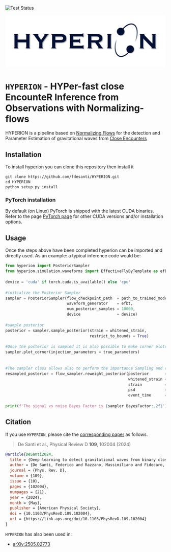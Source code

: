 ![Test Status](https://img.shields.io/badge/Tests-Passed-brightgreen)

![Logo](docs/images/hyperion_logo.png)

# `HYPERION` - HYPer-fast close EncounteR Inference from Observations with Normalizing-flows 

HYPERION is a pipeline based on [Normalizing Flows](https://arxiv.org/abs/1912.02762) for the detection and Parameter Estimation of gravitational waves from [Close Encounters](https://arxiv.org/abs/1909.02143)

## Installation

To install hyperion you can clone this repository then install it

```
git clone https://github.com/fdesanti/HYPERION.git
cd HYPERION
python setup.py install
```

### PyTorch installation
By default (on Linux) PyTorch is shipped with the latest CUDA binaries. 
Refer to the page [PyTorch page](https://pytorch.org/get-started/locally/) for other CUDA versions and/or installation
options.

## Usage

Once the steps above have been completed hyperion can be imported and directly used. 
As an example: a typical inference code would be:

```python
from hyperion import PosteriorSampler
from hyperion.simulation.waveforms import EffectiveFlyByTemplate as efbt

device = 'cuda' if torch.cuda.is_available() else 'cpu'

#initialize the Posterior Sampler
sampler = PosteriorSampler(flow_checkpoint_path  = path_to_trained_model, 
                           waveform_generator    = efbt,
                           num_posterior_samples = 10000,
                           device                = device)

#sample posterior
posterior = sampler.sample_posterior(strain = whitened_strain,
                                     restrict_to_bounds = True)

#Once the posterior is sampled it is also possible to make corner plots
sampler.plot_corner(injection_parameters = true_parameters)


#The sampler class allows also to perform the Importance Sampling and computing Bayes Factors
resampled_posterior = flow_sampler.reweight_posterior(posterior       = posterior,
                                                      whitened_strain = whitened_strain,
                                                      strain          = noisy_strain,
                                                      psd             = psd,
                                                      event_time      = t_gps)

print(f'The signal vs noise Bayes Factor is {sampler.BayesFactor:.2f}')
```

## Citation

If you use `HYPERION`, please cite the 
[corresponding paper](https://journals.aps.org/prd/abstract/10.1103/PhysRevD.109.102004) as follows.

> De Santi et al., Physical Review D **109**, 102004 (2024)

```bibtex
@article{DeSanti2024,
  title = {Deep learning to detect gravitational waves from binary close encounters: Fast parameter estimation using normalizing flows},
  author = {De Santi, Federico and Razzano, Massimiliano and Fidecaro, Francesco and Muccillo, Luca and Papalini, Lucia and Patricelli, Barbara},
  journal = {Phys. Rev. D},
  volume = {109},
  issue = {10},
  pages = {102004},
  numpages = {21},
  year = {2024},
  month = {May},
  publisher = {American Physical Society},
  doi = {10.1103/PhysRevD.109.102004},
  url = {https://link.aps.org/doi/10.1103/PhysRevD.109.102004}
}
```
`HYPERION` has also been used in:
- [arXiv:2505.02773](https://arxiv.org/abs/2505.02773)
